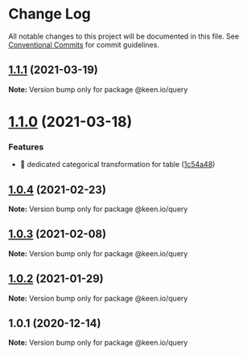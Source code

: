 # Change Log

All notable changes to this project will be documented in this file.
See [Conventional Commits](https://conventionalcommits.org) for commit guidelines.

## [1.1.1](https://github.com/keen/keen/compare/@keen.io/query@1.1.0...@keen.io/query@1.1.1) (2021-03-19)

**Note:** Version bump only for package @keen.io/query





# [1.1.0](https://github.com/keen/keen/compare/@keen.io/query@1.0.4...@keen.io/query@1.1.0) (2021-03-18)


### Features

* 🎸 dedicated categorical transformation for table ([1c54a48](https://github.com/keen/keen/commit/1c54a48fa34857fd0d72ccb371c62abdd7e4058d))





## [1.0.4](https://github.com/keen/keen/compare/@keen.io/query@1.0.3...@keen.io/query@1.0.4) (2021-02-23)

**Note:** Version bump only for package @keen.io/query





## [1.0.3](https://github.com/keen/keen/compare/@keen.io/query@1.0.2...@keen.io/query@1.0.3) (2021-02-08)

**Note:** Version bump only for package @keen.io/query





## [1.0.2](https://github.com/keen/keen/compare/@keen.io/query@1.0.1...@keen.io/query@1.0.2) (2021-01-29)

**Note:** Version bump only for package @keen.io/query





## 1.0.1 (2020-12-14)

**Note:** Version bump only for package @keen.io/query

